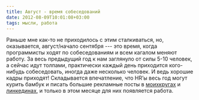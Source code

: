 ```yaml
---
title: Август - время собеседований
date: 2012-08-09T10:01:08+03:00
tags: мысли, работа
---
```


Раньше мне как-то не приходилось с этим сталкиваться, но, оказывается, август/начало сентября --- это время, когда программисты ходят по собеседованиям и всем кагалом меняют работу. За весь предыдущий год к нам заглянуло от силы 5-10 человек, а сейчас идут толпами, практически каждый день приходится кого-нибудь собеседовать, иногда даже несколько человек. И ведь хорошие кадры приходят! Складывается впечатление, что HR’ы весь год могут курить бамбук и писать большие рекламные посты в [моихкругах](http://moikrug.ru/) и [линкединах](http://www.linkedin.com/), и только в этом месяце для них появляется работа. 